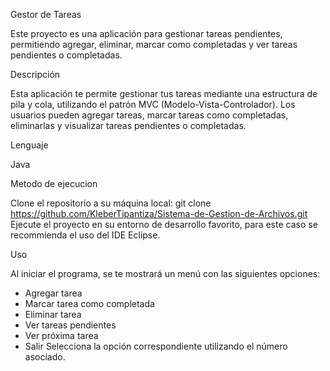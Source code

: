 Gestor de Tareas

Este proyecto es una aplicación para gestionar tareas pendientes, permitiendo agregar, eliminar, marcar como completadas y ver tareas pendientes o completadas.

Descripción

Esta aplicación te permite gestionar tus tareas mediante una estructura de pila y cola, utilizando el patrón MVC (Modelo-Vista-Controlador). Los usuarios pueden agregar tareas, marcar tareas como completadas, eliminarlas y visualizar tareas pendientes o completadas.

Lenguaje

Java

Metodo de ejecucion

Clone el repositorio a su máquina local:
git clone https://github.com/KleberTipantiza/Sistema-de-Gestion-de-Archivos.git
Ejecute el proyecto en su entorno de desarrollo favorito, para este caso se recommienda el uso del IDE Eclipse.

Uso

Al iniciar el programa, se te mostrará un menú con las siguientes opciones:
- Agregar tarea
- Marcar tarea como completada
- Eliminar tarea
- Ver tareas pendientes
- Ver próxima tarea
- Salir
Selecciona la opción correspondiente utilizando el número asociado.
